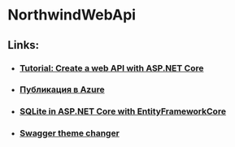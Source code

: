 # NorthwindWebApi

## Links:
- ### [Tutorial: Create a web API with ASP.NET Core](https://learn.microsoft.com/ru-ru/aspnet/core/tutorials/first-web-api?view=aspnetcore-8.0&tabs=visual-studio)
- ### [Публикация в Azure](https://learn.microsoft.com/ru-ru/aspnet/core/tutorials/publish-to-azure-api-management-using-vs?view=aspnetcore-8.0)
- ### [SQLite in ASP.NET Core with EntityFrameworkCore](https://stackoverflow.com/questions/36488461/sqlite-in-asp-net-core-with-entityframeworkcore)
- ### [Swagger theme changer](https://www.reddit.com/r/dotnet/comments/18m2wgx/swagger_theme_changer/?rdt=41750&onetap_auto=true&one_tap=true)